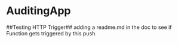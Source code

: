 # AuditingApp
##Testing HTTP Trigger##
adding a readme.md in the doc to see if Function gets triggered by this push.
